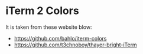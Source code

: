 # iTerm 2 Colors

It is taken from these website blow:

* https://github.com/bahlo/iterm-colors
* https://github.com/t3chnoboy/thayer-bright-iTerm
